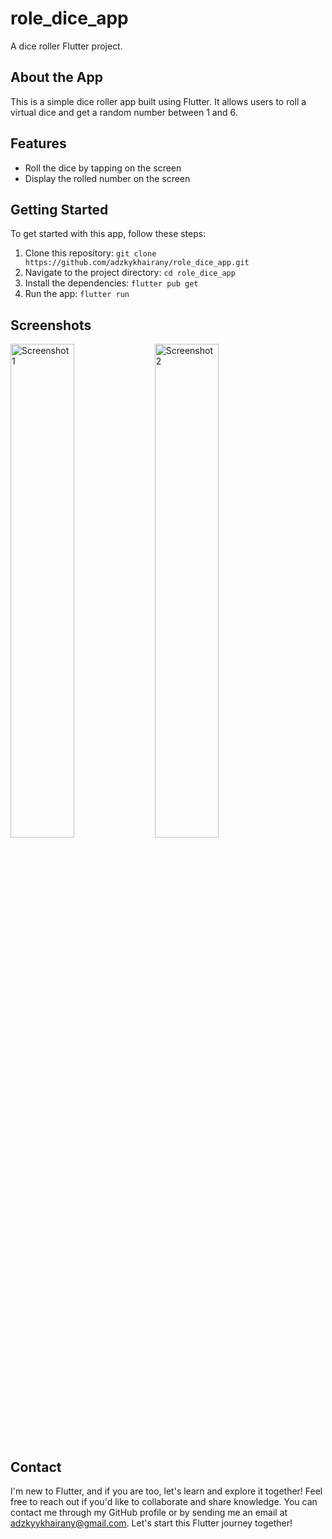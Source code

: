 # role_dice_app

A dice roller Flutter project.

## About the App

This is a simple dice roller app built using Flutter. It allows users to roll a virtual dice and get a random number between 1 and 6.

## Features

- Roll the dice by tapping on the screen
- Display the rolled number on the screen

## Getting Started

To get started with this app, follow these steps:

1. Clone this repository: `git clone https://github.com/adzkykhairany/role_dice_app.git`
2. Navigate to the project directory: `cd role_dice_app`
3. Install the dependencies: `flutter pub get`
4. Run the app: `flutter run`

## Screenshots

<div>
  <img src="assets/screenshots/screenshot1.jpg" alt="Screenshot 1" width="45%" />
  <img src="assets/screenshots/screenshot2.jpg" alt="Screenshot 2" width="45%" />
</div>

## Contact

I'm new to Flutter, and if you are too, let's learn and explore it together! Feel free to reach out if you'd like to collaborate and share knowledge. You can contact me through my GitHub profile or by sending me an email at [adzkyykhairany@gmail.com](mailto:adzkyykhairany@gmail.com). 
Let's start this Flutter journey together!